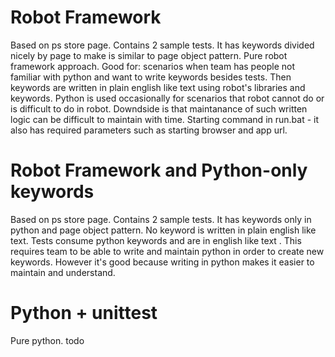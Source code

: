 # Robot Framework

Based on ps store page. Contains 2 sample tests.
It has keywords divided nicely by page to make is similar to page object pattern. Pure robot framework approach.
Good for: scenarios when team has people not familiar with python and want to write keywords besides tests. Then keywords are written in plain english like text 
using robot's libraries and keywords. Python is used occasionally for scenarios that robot cannot do or is difficult to do in robot. Downdside is that maintanance 
of such written logic can be difficult to maintain with time.
Starting command in run.bat - it also has required parameters such as starting browser and app url.

# Robot Framework and Python-only keywords 

Based on ps store page. Contains 2 sample tests.
It has keywords only in python and page object pattern. No keyword is written in plain english like text. Tests consume python keywords and are in english like text .
This requires team to be able to write and maintain python in order to create new keywords. However it's good because writing in python makes it easier to maintain and understand.

# Python + unittest

Pure python. 
todo
